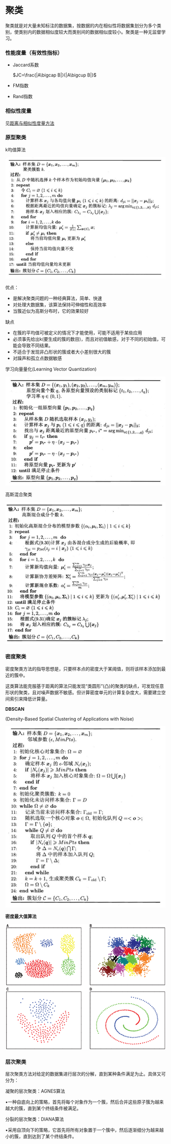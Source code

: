 # 聚类

聚类就是对大量未知标注的数据集，按数据的内在相似性将数据集划分为多个类别，使类别内的数据相似度较大而类别间的数据相似度较小。聚类是一种无监督学习。

### 性能度量（有效性指标）

- Jaccard系数

  $JC=\frac{|A\bigcap B|}{|A\bigcup B|}$

- FM指数

- Rand指数

### 相似性度量

见[距离与相似性度量方法](machine_learning/距离与相似性度量方法.md)



### 原型聚类

k均值算法

![](pic/k-means.jpg)

优点：

- 是解决聚类问题的一种经典算法，简单、快速
- 对处理大数据集，该算法保持可伸缩性和高效率
- 当簇近似为高斯分布时，它的效果较好

缺点

- 在簇的平均值可被定义的情况下才能使用，可能不适用于某些应用
- 必须事先给出k(要生成的簇的数目)，而且对初值敏感，对于不同的初始值，可能会导致不同结果。
- 不适合于发现非凸形状的簇或者大小差别很大的簇
- 对躁声和孤立点数据敏感



学习向量量化(Learning Vector Quantization)

![](pic/LVQ.jpg)



高斯混合聚类

![](pic/mg.jpg)

### 密度聚类

密度聚类方法的指导思想是，只要样本点的密度大于某阈值，则将该样本添加到最近的簇中。

这类算法能克服基于距离的算法只能发现“类圆形”(凸)的聚类的缺点，可发现任意形状的聚类，且对噪声数据不敏感。但计算密度单元的计算复杂度大，需要建立空间索引来降低计算量。

**DBSCAN**

(Density-Based Spatial Clustering of Applications with Noise)

![](pic/DBSCAN.jpg)



**密度最大值算法**

![](pic/max_density.png)



### 层次聚类

层次聚类方法对给定的数据集进行层次的分解，直到某种条件满足为止。具体又可分为：

凝聚的层次聚类：AGNES算法

•一种自底向上的策略，首先将每个对象作为一个簇，然后合并这些原子簇为越来越大的簇，直到某个终结条件被满足。

分裂的层次聚类：DIANA算法

•采用自顶向下的策略，它首先将所有对象置于一个簇中，然后逐渐细分为越来越小的簇，直到达到了某个终结条件。